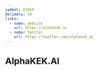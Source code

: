 ```yaml
---
symbol: AIKEK
decimals: 18
links:
  - name: website
    url: https://alphakek.ai
  - name: twitter
    url: https://twitter.com/alphakek_ai
---
```


# AlphaKEK.AI
